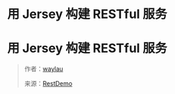 # 用 Jersey 构建 RESTful 服务

# 用 Jersey 构建 RESTful 服务

> 作者：[waylau](https://github.com/waylau)
> 
> 来源：[RestDemo](https://github.com/waylau/RestDemo)